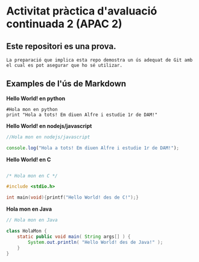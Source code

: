 # Activitat pràctica d'avaluació continuada 2 (APAC 2)

## Este repositori es una prova.

	La preparació que implica esta repo demostra un ús adequat de Git amb el cual es pot asegurar que ho sé utilizar.

## Examples de l'ús de Markdown

**Hello World! en python**
```
#Hola mon en python
print "Hola a tots! Em diuen Alfre i estudie 1r de DAM!"
```

**Hello World! en nodejs/javascript**
```javascript
//Hola mon en nodejs/javascript

console.log("Hola a tots! Em diuen Alfre i estudie 1r de DAM!");
```

**Hello World! en C**
```c

/* Hola mon en C */

#include <stdio.h>

int main(void){printf("Hello World! des de C!");}
```

**Hola mon en Java**
```java
// Hola mon en Java

class HolaMon {
	static public void main( String args[] ) {
		System.out.println( "Hello World! des de Java!" );
	}
}
```